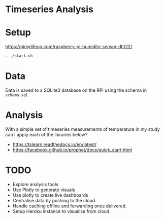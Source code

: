 # Timeseries Analysis

# Setup

https://pimylifeup.com/raspberry-pi-humidity-sensor-dht22/

```bash
. ./start.sh
```

# Data

Data is saved to a SQLite3 database on the RPi using the schema in `schema.sql`

# Analysis

With a simple set of timeseries measurements of temperature in my study can I apply
each of the libraries below?

 - https://tslearn.readthedocs.io/en/latest/
 - https://facebook.github.io/prophet/docs/quick_start.html

# TODO
 - Explore analysis tools
 - Use Plotly to generate visuals
 - Use plotly to create live dashboards
 - Centralise data by pushing to the cloud.
 - Handle caching offline and forwarding once delivered.
 - Setup Heroku instance to visualise from cloud.
